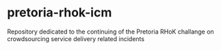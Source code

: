 pretoria-rhok-icm
=================

Repository dedicated to the continuing of the Pretoria RHoK challange on crowdsourcing service delivery related incidents